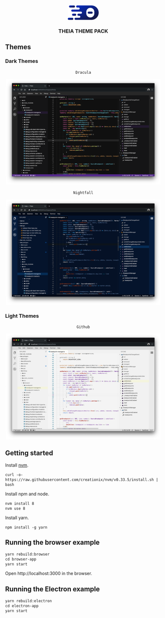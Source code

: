 <div align="center">
<br/>
<img src='./assets/images/theia-logo.svg' width="100">
<h3>THEIA THEME PACK</h3>
</div>

## Themes

### Dark Themes

<!-- Themes -->
<div align='center'>


`Dracula`

<img src='./assets/images/dracula-screenshot.png' width="500" alt="dracula">

`Nightfall`

<img src='./assets/images/nightfall-screenshot.png' width="500" alt="dracula">


</div>

### Light Themes

<!-- Themes -->
<div align='center'>

`Github`

<img src='./assets/images/github-screenshot.png' width="500" alt="github">


</div>


## Getting started

Install [nvm](https://github.com/creationix/nvm#install-script).

    curl -o- https://raw.githubusercontent.com/creationix/nvm/v0.33.5/install.sh | bash

Install npm and node.

    nvm install 8
    nvm use 8

Install yarn.

    npm install -g yarn

## Running the browser example

    yarn rebuild:browser
    cd browser-app
    yarn start

Open http://localhost:3000 in the browser.

## Running the Electron example

    yarn rebuild:electron
    cd electron-app
    yarn start